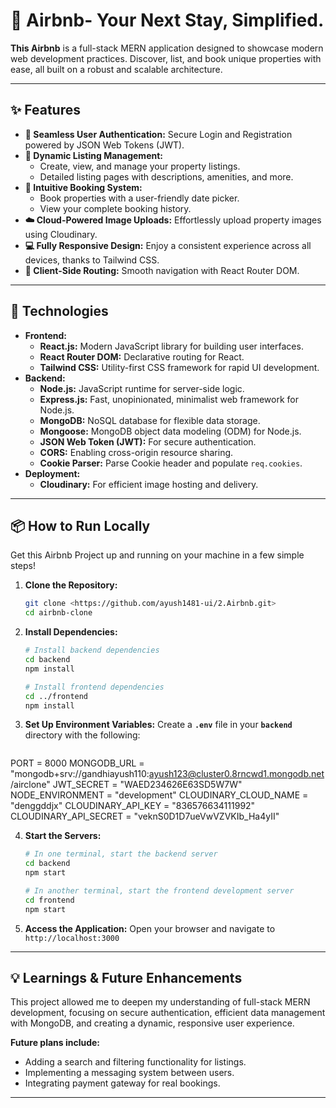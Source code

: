 # 🏡 Airbnb- Your Next Stay, Simplified.

**This Airbnb** is a full-stack MERN application designed to showcase modern web development practices. Discover, list, and book unique properties with ease, all built on a robust and scalable architecture.

---

## ✨ Features

* **🔐 Seamless User Authentication:** Secure Login and Registration powered by JSON Web Tokens (JWT).
* **🏡 Dynamic Listing Management:**
    * Create, view, and manage your property listings.
    * Detailed listing pages with descriptions, amenities, and more.
* **📅 Intuitive Booking System:**
    * Book properties with a user-friendly date picker.
    * View your complete booking history.
* **☁️ Cloud-Powered Image Uploads:** Effortlessly upload property images using Cloudinary.
* **💻 Fully Responsive Design:** Enjoy a consistent experience across all devices, thanks to Tailwind CSS.
* **🔗 Client-Side Routing:** Smooth navigation with React Router DOM.

---

## 🚀 Technologies

* **Frontend:**
    * **React.js:** Modern JavaScript library for building user interfaces.
    * **React Router DOM:** Declarative routing for React.
    * **Tailwind CSS:** Utility-first CSS framework for rapid UI development.
* **Backend:**
    * **Node.js:** JavaScript runtime for server-side logic.
    * **Express.js:** Fast, unopinionated, minimalist web framework for Node.js.
    * **MongoDB:** NoSQL database for flexible data storage.
    * **Mongoose:** MongoDB object data modeling (ODM) for Node.js.
    * **JSON Web Token (JWT):** For secure authentication.
    * **CORS:** Enabling cross-origin resource sharing.
    * **Cookie Parser:** Parse Cookie header and populate `req.cookies`.
* **Deployment:**
    * **Cloudinary:** For efficient image hosting and delivery.
      

---

## 📦 How to Run Locally

Get this Airbnb Project up and running on your machine in a few simple steps!

1.  **Clone the Repository:**
    ```bash
    git clone <https://github.com/ayush1481-ui/2.Airbnb.git>
    cd airbnb-clone 
    ```
2.  **Install Dependencies:**
    ```bash
    # Install backend dependencies
    cd backend
    npm install

    # Install frontend dependencies
    cd ../frontend
    npm install
    ```
3.  **Set Up Environment Variables:**
    Create a **`.env`** file in your **`backend`** directory with the following:
    ```
 PORT = 8000
MONGODB_URL = "mongodb+srv://gandhiayush110:ayush123@cluster0.8rncwd1.mongodb.net/airclone"
JWT_SECRET = "WAED234626E63SD5W7W"
NODE_ENVIRONMENT = "development"
CLOUDINARY_CLOUD_NAME = "denggddjx"
CLOUDINARY_API_KEY = "836576634111992"
CLOUDINARY_API_SECRET = "veknS0D1D7ueVwVZVKIb_Ha4yII"

4.  **Start the Servers:**
    ```bash
    # In one terminal, start the backend server
    cd backend
    npm start

    # In another terminal, start the frontend development server
    cd frontend
    npm start
    ```

5.  **Access the Application:**
    Open your browser and navigate to `http://localhost:3000` 

---

## 💡 Learnings & Future Enhancements

This project allowed me to deepen my understanding of full-stack MERN development, focusing on secure authentication, efficient data management with MongoDB, and creating a dynamic, responsive user experience.

**Future plans include:**

* Adding a search and filtering functionality for listings.
* Implementing a messaging system between users.
* Integrating payment gateway for real bookings.

---
